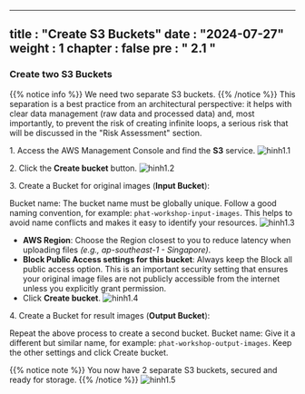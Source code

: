 
---
title : "Create S3 Buckets"
date : "2024-07-27"
weight : 1
chapter : false
pre : " <b> 2.1 </b> "
---

### Create two S3 Buckets
{{% notice info %}}
We need two separate S3 buckets.
{{% /notice %}}
This separation is a best practice from an architectural perspective: it helps with clear data management (raw data and processed data) and, most importantly, to prevent the risk of creating infinite loops, a serious risk that will be discussed in the "Risk Assessment" section.

1\. Access the AWS Management Console and find the **S3** service.
![hinh1.1](/images/image14.png)

2\. Click the **Create bucket** button.
![hinh1.2](/images/image4.png)

3\. Create a Bucket for original images (**Input Bucket**):

Bucket name: The bucket name must be globally unique. Follow a good naming convention, for example: `phat-workshop-input-images`. This helps to avoid name conflicts and makes it easy to identify your resources.
![hinh1.3](/images/image3.png)
+ **AWS Region**: Choose the Region closest to you to reduce latency when uploading files *(e.g., ap-southeast-1 - Singapore)*.
+ **Block Public Access settings for this bucket**: Always keep the Block all public access option. This is an important security setting that ensures your original image files are not publicly accessible from the internet unless you explicitly grant permission.
+ Click **Create bucket**.
![hinh1.4](/images/image24.png)

4\. Create a Bucket for result images (**Output Bucket**):

Repeat the above process to create a second bucket.
Bucket name: Give it a different but similar name, for example: `phat-workshop-output-images`.
Keep the other settings and click Create bucket.

{{% notice note %}}
You now have 2 separate S3 buckets, secured and ready for storage.
{{% /notice %}}
![hinh1.5](/images/image6.png)
